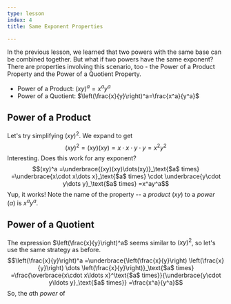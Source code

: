 ```yaml
---
type: lesson
index: 4
title: Same Exponent Properties

---
```


In the previous lesson, we learned that two powers with the same base can be combined together. But what if two powers have the same exponent? There are properties involving this scenario, too - the Power of a Product Property and the Power of a Quotient Property. 

- Power of a Product: $(xy)^a=x^a y^a$
- Power of a Quotient: $\left(\frac{x}{y}\right)^a=\frac{x^a}{y^a}$

## Power of a Product
Let's try simplifying $(xy)^2$. We expand to get
$$(xy)^2=(xy)(xy)=x\cdot x\cdot y\cdot y=x^2y^2$$
Interesting. Does this work for any exponent?
$$(xy)^a
=\underbrace{(xy)(xy)\dots(xy)}_\text{$a$ times}
=\underbrace{x\cdot x\dots x}_\text{$a$ times} \cdot \underbrace{y\cdot y\dots y}_\text{$a$ times}
=x^ay^a$$
Yup, it works! Note the name of the property -- a *product* ($xy$) to a *power* ($a$) is $x^a y^a$.

## Power of a Quotient
The expression $\left(\frac{x}{y}\right)^a$ seems similar to $(xy)^2$, so let's use the same strategy as before. 
$$\left(\frac{x}{y}\right)^a
=\underbrace{\left(\frac{x}{y}\right) \left(\frac{x}{y}\right) \dots \left(\frac{x}{y}\right)}_\text{$a$ times}
=\frac{\overbrace{x\cdot x\ldots x}^\text{$a$ times}}{\underbrace{y\cdot y\ldots y}_\text{$a$ times}}
=\frac{x^a}{y^a}$$
So, the $a$th *power* of 
<!--stackedit_data:
eyJoaXN0b3J5IjpbMjAxMDE3Mjk1OCw3NjIwNzQyNzYsMTAyMT
gyNDU3NV19
-->